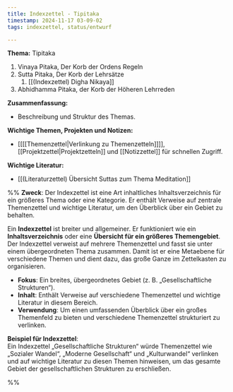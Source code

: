 ```yaml
---
title: Indexzettel - Tipitaka
timestamp: 2024-11-17 03-09-02
tags: indexzettel, status/entwurf

---
```



**Thema:** Tipitaka  

1. Vinaya Pitaka, Der Korb der Ordens Regeln
2. Sutta Pitaka, Der Korb der Lehrsätze
	1. [[(Indexzettel) Digha Nikaya]]
3. Abhidhamma Pitaka, der Korb der Höheren Lehrreden

**Zusammenfassung:**  
- Beschreibung und Struktur des Themas.

**Wichtige Themen, Projekten und Notizen:**  
- [[[[Themenzettel|Verlinkung zu Themenzetteln]]]], [[Projektzettel|Projektzetteln]] und [[Notizzettel]] für schnellen Zugriff.

**Wichtige Literatur:**  
- [[(Literaturzettel) Übersicht Suttas zum Thema Meditation]]

%%
**Zweck**: Der Indexzettel ist eine Art inhaltliches Inhaltsverzeichnis für ein größeres Thema oder eine Kategorie. Er enthält Verweise auf zentrale Themenzettel und wichtige Literatur, um den Überblick über ein Gebiet zu behalten.

Ein **Indexzettel** ist breiter und allgemeiner. Er funktioniert wie ein **Inhaltsverzeichnis** oder eine **Übersicht für ein größeres Themengebiet**. Der Indexzettel verweist auf mehrere Themenzettel und fasst sie unter einem übergeordneten Thema zusammen. Damit ist er eine Metaebene für verschiedene Themen und dient dazu, das große Ganze im Zettelkasten zu organisieren.

- **Fokus**: Ein breites, übergeordnetes Gebiet (z. B. „Gesellschaftliche Strukturen“).
- **Inhalt**: Enthält Verweise auf verschiedene Themenzettel und wichtige Literatur in diesem Bereich.
- **Verwendung**: Um einen umfassenden Überblick über ein großes Themenfeld zu bieten und verschiedene Themenzettel strukturiert zu verlinken.

**Beispiel für Indexzettel**:  
Ein Indexzettel „Gesellschaftliche Strukturen“ würde Themenzettel wie „Sozialer Wandel“, „Moderne Gesellschaft“ und „Kulturwandel“ verlinken und auf wichtige Literatur zu diesen Themen hinweisen, um das gesamte Gebiet der gesellschaftlichen Strukturen zu erschließen.

%%

